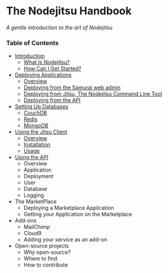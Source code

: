 # The Nodejitsu Handbook

*A gentle introduction to the art of Nodejitsu*

### Table of Contents

- [Introduction](1_Introduction.md)
   - [What Is Nodejitsu?]()
   - [How Can I Get Started?]()
- [Deploying Applications](2_Deploying_Applications.md)
   - [Overview](2_Deploying_Applications.md)
   - [Deploying from the Samurai web admin]()
   - [Deploying from Jitsu, The Nodejitsu Command Line Tool]()
   - [Deploying from the API]()
- [Setting Up Databases](3_Setting_Up_Databases.md)
    - [CouchDB]()
    - [Redis]()
    - [MongoDB]()
- [Using the Jitsu Client](4_Using_The_Jitsu_Client.md)
    - [Overview]()
    - [Installation]()
    - [Usage]()
- [Using the API](5_Using_The_API.md)
    - Overview
    - Application
    - Deployment
    - User
    - Database
    - Logging
- The MarketPlace
   - Deploying a Marketplace Application
   - Getting your Application on the Marketplace
- Add-ons
    - MailChimp
    - Cloud9
    - Adding your service as an add-on
- Open-source projects
    - Why open-source?
    - Where to find
    - How to contribute

